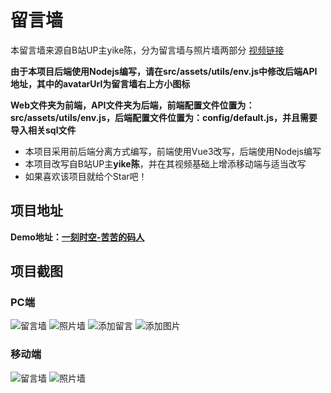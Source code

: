 # 留言墙
本留言墙来源自B站UP主yike陈，分为留言墙与照片墙两部分
[视频链接](https://www.bilibili.com/video/BV11t4y157L2/?spm_id_from=333.999.0.0&vd_source=290b6b566a6de4759a1517c89cdae2c8)

**由于本项目后端使用Nodejs编写，请在src/assets/utils/env.js中修改后端API地址，其中的avatarUrl为留言墙右上方小图标**

**Web文件夹为前端，API文件夹为后端，前端配置文件位置为：src/assets/utils/env.js，后端配置文件位置为：config/default.js，并且需要导入相关sql文件**
- 本项目采用前后端分离方式编写，前端使用Vue3改写，后端使用Nodejs编写
- 本项目改写自B站UP主**yike陈**，并在其视频基础上增添移动端与适当改写
- 如果喜欢该项目就给个Star吧！

## 项目地址
**Demo地址：[一刻时空-苦苦的码人](https://www.5i21.cn/walls)**
## 项目截图
### PC端
![留言墙](https://img.5i21.cn/LightPicture/2023/02/ec3624a0132679e9.png)
![照片墙](https://img.5i21.cn/LightPicture/2023/02/55b4a4c6aaa6d16f.png)
![添加留言](https://img.5i21.cn/LightPicture/2023/02/12c70efe9cf0484d.png)
![添加图片](https://img.5i21.cn/LightPicture/2023/02/686af7a16b47f9de.png)

### 移动端
![留言墙](https://img.5i21.cn/LightPicture/2023/02/f6038a02f914de92.png)
![照片墙](https://img.5i21.cn/LightPicture/2023/02/9fdfc73c8e65ba6c.png)

